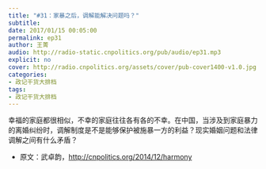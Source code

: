 ```yaml
---
title: "#31：家暴之后，调解能解决问题吗？"
subtitle: 
date: 2017/01/15 00:05:00
permalink: ep31
author: 王菁
audio: http://radio-static.cnpolitics.org/pub/audio/ep31.mp3
explicit: no
cover: http://radio.cnpolitics.org/assets/cover/pub-cover1400-v1.0.jpg
categories:
- 政记干货大排档
tags:
- 政记干货大排档
---
```


幸福的家庭都很相似，不幸的家庭往往各有各的不幸。在中国，当涉及到家庭暴力的离婚纠纷时，调解制度是不是能够保护被施暴一方的利益？现实婚姻问题和法律调解之间有什么矛盾？

- 原文：武卓韵，<http://cnpolitics.org/2014/12/harmony>
